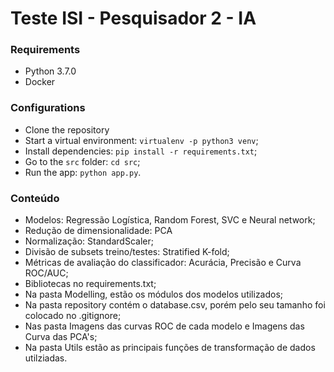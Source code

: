 # Teste ISI - Pesquisador 2 - IA

### Requirements
- Python 3.7.0
- Docker

### Configurations
- Clone the repository
- Start a virtual environment: `virtualenv -p python3 venv`;
- Install dependencies: `pip install -r requirements.txt`;
- Go to the `src` folder: `cd src`;
- Run the app: `python app.py`.

### Conteúdo
- Modelos: Regressão Logística, Random Forest, SVC e Neural network;
- Redução de dimensionalidade: PCA
- Normalização: StandardScaler;
- Divisão de subsets treino/testes: Stratified K-fold;
- Métricas de avaliação do classificador: Acurácia, Precisão e Curva ROC/AUC;
- Bibliotecas no requirements.txt;
- Na pasta Modelling, estão os módulos dos modelos utilizados;
- Na pasta repository contém o database.csv, porém pelo seu tamanho foi colocado no .gitignore;
- Nas pasta Imagens das curvas ROC de cada modelo e Imagens das Curva das PCA's;
- Na pasta Utils estão as principais funções de transformação de dados utilziadas.




